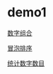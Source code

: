 # demo1
[数字组合](/demo_01/math_combination.cpp)

[冒泡排序](/demo_01/bubble_out.cpp)

[统计数字数目](/demo_01/static.cpp)
